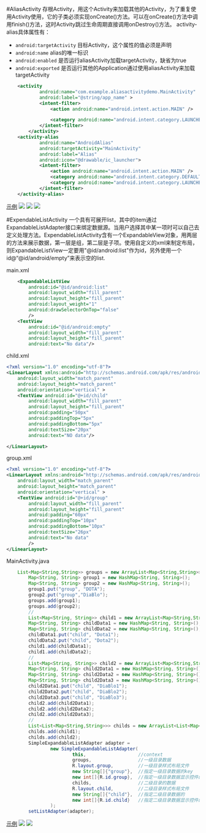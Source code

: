 #AliasActivity
存根Activity，用这个Activity来加载其他的Activity，为了重复使用Activity使用，它的子类必须实现onCreate()方法。可以在onCreate()方法中调用finish()方法，这时Activity跳过生命周期直接调用onDestroy()方法。
activity-alias具体属性有：
- `android:targetActivity` 目标Activity，这个属性的值必须是声明
- `android:name` alias的唯一标识
- `android:enabled` 是否运行aliasActivity加载targetActivity，缺省为true
- `android:exported` 是否运行其他的Application通过使用aliasActivity来加载targetActivity

```XML
    <activity
            android:name="com.example.aliasactivitydemo.MainActivity"
            android:label="@string/app_name" >
            <intent-filter>
                <action android:name="android.intent.action.MAIN" />

                <category android:name="android.intent.category.LAUNCHER" />
            </intent-filter>
        </activity>
    <activity-alias 
            android:name="AndroidAlias"
            android:targetActivity="MainActivity"
            android:label="Alias"
            android:icon="@drawable/ic_launcher">
            <intent-filter>
                <action android:name="android.intent.action.MAIN" />  
            	<category android:name="android.intent.category.DEFAULT" />  
            	<category android:name="android.intent.category.LAUNCHER" /> 
            </intent-filter>
    </activity-alias> 
```
[示例](https://github.com/zt1991616/AliasActivityDemo)
![](https://github.com/zt1991616/blog/raw/master/Image/14041001.png)
![](https://github.com/zt1991616/blog/raw/master/Image/14041002.png)
![](https://github.com/zt1991616/blog/raw/master/Image/14041003.png)

#ExpendableListActivity
一个具有可展开list，其中的item通过ExpandableListAdapter接口来绑定数据源。当用户选择其中某一项时可以自己去定义处理方法。ExpendableListActivity含有一个ExpandableView对象，用两层的方法来展示数据，第一层是组，第二层是子项。使用自定义的xml来制定布局，则ExpandableListView一定要用"@id/android:list"作为id，另外使用一个id@“@id/android/empty”来表示空的list.

main.xml
```xml
	<ExpandableListView 
	    android:id="@id/android:list"
	    android:layout_width="fill_parent"
	    android:layout_height="fill_parent"
	    android:layout_weight="1"
	    android:drawSelectorOnTop="false"
	    />
	<TextView 
	    android:id="@id/android:empty"
	    android:layout_width="fill_parent"
	    android:layout_height="fill_parent"
	    android:text="No data"/>
```
child.xml
```xml
<?xml version="1.0" encoding="utf-8"?>
<LinearLayout xmlns:android="http://schemas.android.com/apk/res/android"
    android:layout_width="match_parent"
    android:layout_height="match_parent"
    android:orientation="vertical" >
    <TextView android:id="@+id/child"
        android:layout_width="fill_parent"
        android:layout_height="fill_parent"
        android:padding="50px"
        android:paddingTop="5px"
        android:paddingBottom="5px"
        android:textSize="20px"
        android:text="NO data"/>

</LinearLayout>
```
group.xml
```xml
<?xml version="1.0" encoding="utf-8"?>
<LinearLayout xmlns:android="http://schemas.android.com/apk/res/android"
    android:layout_width="match_parent"
    android:layout_height="match_parent"
    android:orientation="vertical" >
    <TextView android:id="@+id/group"
        android:layout_width="fill_parent"
        android:layout_height="fill_parent"
        android:padding="60px"
        android:paddingTop="10px"
        android:paddingBottom="10px"
        android:textSize="26px"
        android:text="No data"
        />
</LinearLayout>
```
MainActivity.java
```java
	List<Map<String,String>> groups = new ArrayList<Map<String,String>>();
		Map<String, String> group1 = new HashMap<String, String>();
		Map<String, String> group2 = new HashMap<String, String>();
		group1.put("group", "DOTA");
		group2.put("group","DiaBlo");
		groups.add(group1);
		groups.add(group2);
		//
		List<Map<String, String>> child1 = new ArrayList<Map<String,String>>();
		Map<String, String> childData1 = new HashMap<String, String>();
		Map<String, String> childData2 = new HashMap<String, String>();
		childData1.put("child", "Dota1");
		childData2.put("child", "Dota2");
		child1.add(childData1);
		child1.add(childData2);
		//
		List<Map<String, String>> child2 = new ArrayList<Map<String,String>>();
		Map<String, String> child2Data1 = new HashMap<String, String>();
		Map<String, String> child2Data2 = new HashMap<String, String>();
		Map<String, String> child2Data3 = new HashMap<String, String>();
		child2Data1.put("child", "DiaBlo1");
		child2Data2.put("child", "DiaBlo2");
		child2Data3.put("child", "DiaBlo3");
		child2.add(child2Data1);
		child2.add(child2Data2);
		child2.add(child2Data3);
		//
		List<List<Map<String,String>>> childs = new ArrayList<List<Map<String,String>>>();
		childs.add(child1);
		childs.add(child2);
		SimpleExpandableListAdapter adapter = 
				new SimpleExpandableListAdapter(
						this, 					//context
						groups,					//一级目录数据
						R.layout.group, 		//一级目录样式布局文件
						new String[]{"group"},	//指定一级目录数据的key
						new int[]{R.id.group},	//指定一级目录数据显示控件的id
						childs, 				//二级目录的数据
						R.layout.child, 		//二级目录样式布局文件
						new String[]{"child"},	//指定二级目录数据的
						new int[]{R.id.child}	//指定二级目录数据显示控件的
				);
		setListAdapter(adapter);
```
[示例](https://github.com/zt1991616/AliasActivityDemo)
![](https://github.com/zt1991616/blog/raw/master/Image/14041004.png)
![](https://github.com/zt1991616/blog/raw/master/Image/14041005.png)
